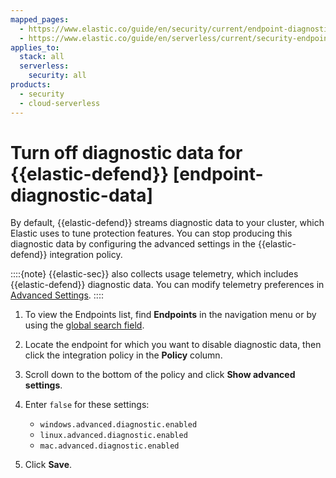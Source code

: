 ```yaml
---
mapped_pages:
  - https://www.elastic.co/guide/en/security/current/endpoint-diagnostic-data.html
  - https://www.elastic.co/guide/en/serverless/current/security-endpoint-diagnostic-data.html
applies_to:
  stack: all
  serverless:
    security: all
products:
  - security
  - cloud-serverless
---
```


# Turn off diagnostic data for {{elastic-defend}} [endpoint-diagnostic-data]

By default, {{elastic-defend}} streams diagnostic data to your cluster, which Elastic uses to tune protection features. You can stop producing this diagnostic data by configuring the advanced settings in the {{elastic-defend}} integration policy.

::::{note}
{{elastic-sec}} also collects usage telemetry, which includes {{elastic-defend}} diagnostic data. You can modify telemetry preferences in [Advanced Settings](kibana://reference/configuration-reference/telemetry-settings.md).
::::


1. To view the Endpoints list, find **Endpoints** in the navigation menu or by using the [global search field](/explore-analyze/find-and-organize/find-apps-and-objects.md).
2. Locate the endpoint for which you want to disable diagnostic data, then click the integration policy in the **Policy** column.
3. Scroll down to the bottom of the policy and click **Show advanced settings**.
4. Enter `false` for these settings:

    * `windows.advanced.diagnostic.enabled`
    * `linux.advanced.diagnostic.enabled`
    * `mac.advanced.diagnostic.enabled`

5. Click **Save**.
